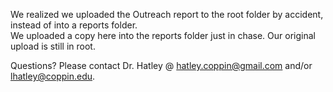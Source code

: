 We realized we uploaded the Outreach report to the root folder by accident, instead of into a reports folder.  
We uploaded a copy here into the reports folder just in chase.
Our original upload is still in root.

Questions?  Please contact Dr. Hatley @ hatley.coppin@gmail.com and/or lhatley@coppin.edu.


